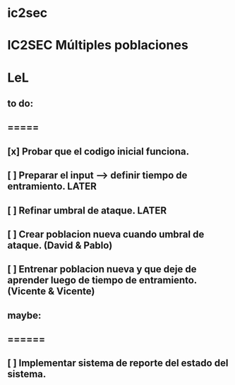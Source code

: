 # ic2sec

# IC2SEC Múltiples poblaciones

# LeL

## to do:

## =====

## [x] Probar que el codigo inicial funciona.

## [  ] Preparar el input --> definir tiempo de entramiento. LATER 

## [  ] Refinar umbral de ataque. LATER 

## [  ] Crear poblacion nueva cuando umbral de ataque. (David & Pablo)

## [  ] Entrenar poblacion nueva y que deje de aprender luego de tiempo de entramiento. (Vicente & Vicente) 


## maybe:

## ======

## [  ] Implementar sistema de reporte del estado del sistema.
